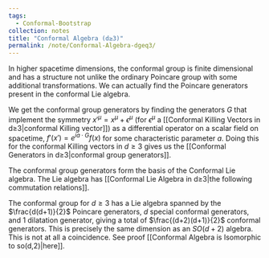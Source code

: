 ```yaml
---
tags:
  - Conformal-Bootstrap
collection: notes
title: "Conformal Algebra (d≥3)"
permalink: /note/Conformal-Algebra-dgeq3/
---
```

In higher spacetime dimensions, the conformal group is finite dimensional and has a structure not unlike the ordinary Poincare group with some additional transformations. We can actually find the Poincare generators present in the conformal Lie algebra.

We get the conformal group generators by finding the generators $G$ that implement the symmetry $x'^\mu = x^\mu + \epsilon^\mu$ (for $\epsilon^\mu$ a [[Conformal Killing Vectors in d≥3|conformal Killing vector]]) as a differential operator on a scalar field on spacetime, $f'(x') = e^{ i a \cdot G } f(x)$ for some characteristic parameter $a$. 
Doing this for the conformal Killing vectors in $d \geq 3$ gives us the [[Conformal Generators in d≥3|conformal group generators]].

The conformal group generators form the basis of the Conformal Lie algebra. The Lie algebra has [[Conformal Lie Algebra in d≥3|the following commutation relations]].

The conformal group for $d\geq3$ has a Lie algebra spanned by the $\frac{d(d+1)}{2}$ Poincare generators, $d$ special conformal generators, and $1$ dilatation generator, giving a total of $\frac{(d+2)(d+1)}{2}$ conformal generators. 
This is precisely the same dimension as an $SO(d+2)$ algebra. This is not at all a coincidence. See proof [[Conformal Algebra is Isomorphic to so(d,2)|here]].